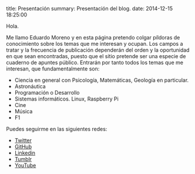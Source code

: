 title: Presentación
summary: Presentación del blog.
date: 2014-12-15 18:25:00

Hola.

Me llamo Eduardo Moreno y en esta página pretendo colgar píldoras de conocimiento sobre los temas que me interesan y ocupan. Los campos a tratar y la frecuencia de publicación dependerán del orden y la oportunidad en que sean encontradas, puesto que el sitio pretende ser una especie de cuaderno de apuntes público. Entrarán por tanto todos los temas que me interesan, que fundamentalmente son:

* Ciencia en general con Psicología, Matemáticas, Geología en particular.
* Astronáutica
* Programación o Desarrollo
* Sistemas informáticos. Linux, Raspberry Pi
* Cine
* Música
* F1

Puedes seguirme en las siguientes redes:

* [Twitter](https://twitter.com/eduardofilo)
* [GitHub](https://github.com/eduardofilo)
* [Linkedin](https://linkedin.com/in/edumoreno/)
* [Tumblr](https://eduardofilo.es)
* [YouTube](https://www.youtube.com/c/EduardoMorenoLamana)
